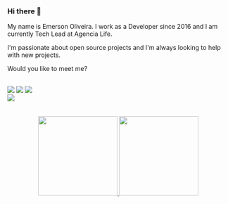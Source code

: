 ### Hi there 👋

My name is Emerson Oliveira. I work as a Developer since 2016 and I am currently Tech Lead at Agencia Life.

I'm passionate about open source projects and I'm always looking to help with new projects.

Would you like to meet me? 
<br>
<br>
<div> 
  <a href="https://www.linkedin.com/in/emerson-oliveira-078808109/" target="_blank"><img src="https://img.shields.io/badge/-LinkedIn-%230077B5?style=for-the-badge&logo=linkedin&logoColor=white" target="_blank"></a> 
    <a href="https://twitter.com/emerson60s" target="_blank"><img src="https://img.shields.io/badge/Twitter-1DA1F2?style=for-the-badge&logo=twitter&logoColor=white" target="_blank"></a>
<a href="https://www.linkedin.com/in/emerson-oliveira-078808109/" target="_blank"><img src="https://img.shields.io/badge/-LinkedIn-%230077B5?style=for-the-badge&logo=linkedin&logoColor=white" target="_blank"></a> <br>
    <a href="https://twitter.com/emerson60s" target="_blank"><img src="https://www.codewars.com/users/emerson-oliveira/badges/large" target="_blank"></a>
</div>
<br>
<br>
<div align="center">
  <a href="https://github.com/emerson-oliveira">
  <img height="180em" src="https://github-readme-stats.vercel.app/api?username=emerson-oliveira&show_icons=true&theme=dracula&include_all_commits=true&count_private=true"/>
  <img height="180em" src="https://github-readme-stats.vercel.app/api/top-langs/?username=emerson-oliveira&layout=compact&langs_count=7&theme=dracula"/>
  </a>
</div>
